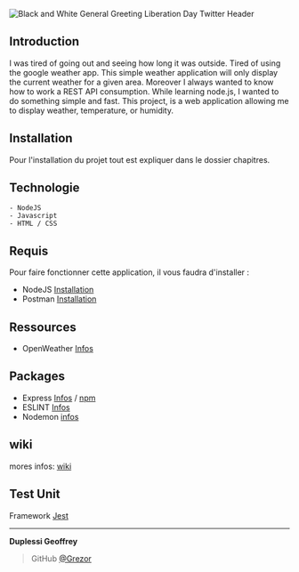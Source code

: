 ![Black and White General Greeting Liberation Day Twitter Header](https://user-images.githubusercontent.com/38507456/86512535-65c7e580-be03-11ea-8833-eabacd5c92c3.png)

## Introduction 
I was tired of going out and seeing how long it was outside. Tired of using the google weather app.
This simple weather application will only display the current weather for a given area.
Moreover I always wanted to know how to work a REST API consumption.
While learning node.js, I wanted to do something simple and fast. This project, is a web application allowing me to display weather, temperature, or humidity.
## Installation
Pour l'installation du projet tout est expliquer dans le dossier chapitres.

## Technologie 
    - NodeJS
    - Javascript
    - HTML / CSS 

## Requis
Pour faire fonctionner cette application, il vous faudra d'installer :
- NodeJS [Installation](https://nodejs.org/en/)
- Postman [Installation](https://www.postman.com/downloads/)

## Ressources 
- OpenWeather [Infos](https://openweathermap.org/guide)

## Packages
- Express [Infos](https://expressjs.com/fr/) / [npm](https://www.npmjs.com/package/express)
- ESLINT [Infos](https://www.npmjs.com/package/eslint)
- Nodemon [infos](https://www.npmjs.com/package/nodemon)

## wiki
mores infos: [wiki](https://github.com/Grezor/Weather-App/wiki)

## Test Unit
Framework [Jest](https://jestjs.io/)

---
**Duplessi Geoffrey** 
> GitHub [@Grezor][4]

[4]: https://github.com/Grezor
 
